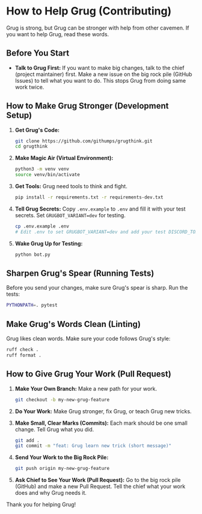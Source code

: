 # How to Help Grug (Contributing)

Grug is strong, but Grug can be stronger with help from other cavemen. If you want to help Grug, read these words.

## Before You Start

*   **Talk to Grug First:** If you want to make big changes, talk to the chief (project maintainer) first. Make a new issue on the big rock pile (GitHub Issues) to tell what you want to do. This stops Grug from doing same work twice.

## How to Make Grug Stronger (Development Setup)

1.  **Get Grug's Code:**
    ```bash
    git clone https://github.com/githumps/grugthink.git
    cd grugthink
    ```

2.  **Make Magic Air (Virtual Environment):**
    ```bash
    python3 -m venv venv
    source venv/bin/activate
    ```

3.  **Get Tools:** Grug need tools to think and fight.
    ```bash
    pip install -r requirements.txt -r requirements-dev.txt
    ```

4.  **Tell Grug Secrets:** Copy `.env.example` to `.env` and fill it with your test secrets. Set `GRUGBOT_VARIANT=dev` for testing.
    ```bash
    cp .env.example .env
    # Edit .env to set GRUGBOT_VARIANT=dev and add your test DISCORD_TOKEN
    ```

5.  **Wake Grug Up for Testing:**
    ```bash
    python bot.py
    ```

## Sharpen Grug's Spear (Running Tests)

Before you send your changes, make sure Grug's spear is sharp. Run the tests:

```bash
PYTHONPATH=. pytest
```

## Make Grug's Words Clean (Linting)

Grug likes clean words. Make sure your code follows Grug's style:

```bash
ruff check .
ruff format .
```

## How to Give Grug Your Work (Pull Request)

1.  **Make Your Own Branch:** Make a new path for your work.
    ```bash
    git checkout -b my-new-grug-feature
    ```

2.  **Do Your Work:** Make Grug stronger, fix Grug, or teach Grug new tricks.

3.  **Make Small, Clear Marks (Commits):** Each mark should be one small change. Tell Grug what you did.
    ```bash
    git add .
    git commit -m "feat: Grug learn new trick (short message)"
    ```

4.  **Send Your Work to the Big Rock Pile:**
    ```bash
    git push origin my-new-grug-feature
    ```

5.  **Ask Chief to See Your Work (Pull Request):** Go to the big rock pile (GitHub) and make a new Pull Request. Tell the chief what your work does and why Grug needs it.

Thank you for helping Grug!